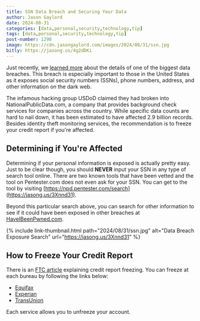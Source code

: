 ```yaml
---
title: SSN Data Breach and Securing Your Data
author: Jason Gaylord
date: 2024-08-31
categories: [data,personal,security,technology,tip]
tags: [data,personal,security,technology,tip]
post-number: 1290
image: https://cdn.jasongaylord.com/images/2024/08/31/ssn.jpg
bitly: https://jasong.us/4g2dDKi
---
```


Just recently, we [learned more](https://jasong.us/3yN5Z5X) about the details of one of the biggest data breaches. This breach is especially important to those in the United States as it exposes social security numbers (SSNs), phone numbers, address, and other information on the dark web.

The infamous hacking group USDoD claimed they had broken into NationalPublicData.com, a company that provides background check services for companies across the country. While specific data counts are hard to nail down, it has been estimated to have affected 2.9 billion records. Besides identity theft monitoring services, the recommendation is to freeze your credit report if you're affected.

## Determining if You're Affected
Determining if your personal information is exposed is actually pretty easy. Just to be clear though, you should **NEVER** input your SSN in any type of search tool online. There are two known tools that have been vetted and the tool on Pentester.com does not even ask for your SSN. You can get to the tool by visiting [https://npd.pentester.com/search](https://jasong.us/3Xnnd31).

Beyond this particular search above, you can search for other information to see if it could have been exposed in other breaches at [HaveIBeenPwned.com](https://jasong.us/4g63yw4).

{% include link-thumbnail.html path="2024/08/31/ssn.jpg" alt="Data Breach Exposure Search" url="https://jasong.us/3Xnnd31" %}

## How to Freeze Your Credit Report
There is an [FTC article](https://jasong.us/3TwJIR1) explaining credit report freezing. You can freeze at each bureau by following the links below:

* [Equifax](https://jasong.us/3XcLFTI)
* [Experian](https://jasong.us/3yLMaMk)
* [TransUnion](https://jasong.us/3XqtdXR)

Each service allows you to unfreeze your account. 